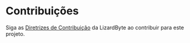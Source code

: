 # Contribuições

Siga as [Diretrizes de Contribuição](https://docs.lizardbyte.dev/latest/developers/contributing.html) da LizardByte ao contribuir para este projeto.
